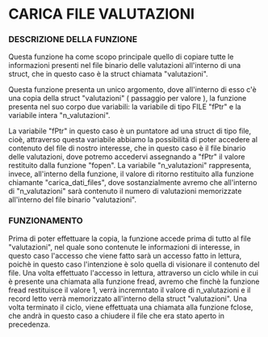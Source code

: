 # CARICA FILE VALUTAZIONI

### DESCRIZIONE DELLA FUNZIONE
Questa funzione ha come scopo principale quello di copiare tutte le informazioni presenti nel
file binario delle valutazioni all'interno di una struct, che in questo caso è la struct
chiamata "valutazioni". 

Questa funzione presenta un unico argomento, dove all'interno di esso c'è una copia
della struct "valutazioni" ( passaggio per valore ), la funzione presenta nel suo
corpo due variabili: la variabile di tipo FILE "fPtr" e la variabile intera "n_valutazioni".

La variabile "fPtr" in questo caso è un puntatore ad una struct di tipo file, cioè, attraverso
questa variabile abbiamo la possibilità di poter accedere al contenuto del file di nostro 
interesse, che in questo caso è il file binario delle valutazioni, dove potremo accedervi 
assegnando a "fPtr" il valore restituito dalla funzione "fopen".
La variabile "n_valutazioni" rappresenta, invece, all'interno della funzione, il valore di ritorno restituito 
alla funzione chiamante "carica_dati_files", dove sostanzialmente avremo che all'interno di 
"n_valutazioni" sarà contenuto il numero di valutazioni memorizzate all'interno del file binario "valutazioni".

###  FUNZIONAMENTO
Prima di poter effettuare la copia, la funzione accede prima di tutto al file "valutazioni", nel quale
sono contenute le informazioni di interesse, in questo caso l'accesso che viene fatto sarà un accesso
fatto in lettura, poichè in questo caso l'intenzione è solo quella di visionare il contenuto del file.
Una volta effettuato l'accesso in lettura, attraverso un ciclo while in cui è presente una chiamata
alla funzione fread, avremo che finchè la funzione fread restituisce il valore 1, verrà incremntato il 
valore di n_valutazioni e il record letto verrà memorizzato all'interno della struct "valutazioni".
Una volta terminato il ciclo, viene effettuata una chiamata alla funzione fclose, che andrà in questo
caso a chiudere il file che era stato aperto in precedenza. 
